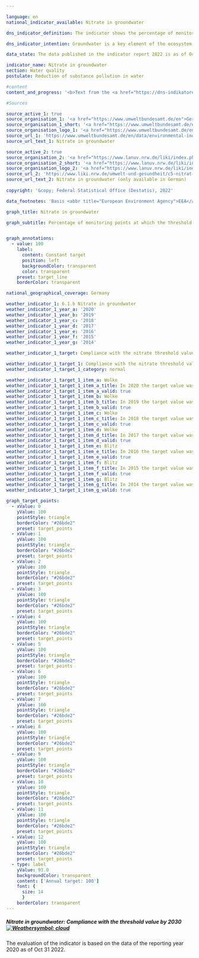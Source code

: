 ```yaml
---

language: en    
national_indicator_available: Nitrate in groundwater    

dns_indicator_definition: The indicator shows the percentage of monitoring sites at which the annual average concentration of nitrate in groundwater does not exceed the threshold of 50&nbsp;milligrams per litre.    

dns_indicator_intention: Groundwater is a key element of the ecosystem. It is part of the water cycle and performs important ecological functions. Groundwater is also Germany’s most important drinking water resource. However, elevated nitrate content impairs the ecology of bodies of water. The threshold of 50&nbsp;<abbr title="Miligrams per litre">mg/l</abbr> of nitrate in groundwater specified in the Ground Water Ordinance and in the Surface Waters Ordinance are therefore to be observed at all monitoring sites by 2030.    

data_state: The data published in the indicator report 2022 is as of Oct 31 2022. The data shown on this platform is updated regularly, so that more current data may be available online than published in the <a href="https://dns-indikatoren.de/assets/publications/reports/en/2022.pdf">indicator report 2022</a>.    

indicator_name: Nitrate in groundwater    
section: Water quality    
postulate: Reduction of substance pollution in water    

#content     
content_and_progress: '<b>Text from the <a href="https://dns-indikatoren.de/assets/publications/reports/en/2021.pdf">Indicator Report 2021&nbsp;</a></b><br><br>The nitrate content in groundwater is collected by the Länder for the purpose of reporting on the status of groundwater in Germany to the European Environment Agency (<abbr title="European Environment Agency">EEA</abbr>). The monitoring sites used for this purpose together form the so-called <abbr title="European Environment Agency">EEA</abbr> monitoring network. The <abbr title="European Environment Agency">EEA</abbr> monitoring network comprises a total of 1214&nbsp;monitoring sites and provides a representative picture of Germany. The data are compiled by the Federal Environment Agency from information provided by the German Working Group on Water Issues of the Länder and the Federal Government (<abbr title="German Working Group on Water Issues of the Länder and the Federal Government">LAWA</abbr>).<br><br>Like the indicator of phosphorus content in flowing waters, the nitrate indicator does not reveal how far above or below the threshold the readings have been. The indicator merely records how many of all the monitoring sites complied with the prescribed threshold. The nitrate load may have fallen sharply at some monitoring sites. Nevertheless, if the concentration remains above the maximum of 50&nbsp;<abbr title="Miligrams per litre">mg/l</abbr>, the reduction will not be reflected in the indicator.<br><br>The same applies to nitrate loads that have increased but are still below the threshold. The interpretation must also take into account that measures to reduce nitrate pollution may have a delayed effect, since the period of infiltration from the surface to the groundwater can take several years.<br><br>The naturally occurring level of nitrate lies between 0&nbsp;and 10&nbsp;<abbr title="Miligrams per litre">mg/l</abbr>. Concentrations between 10&nbsp;and 25&nbsp;<abbr title="Miligrams per litre">mg/l</abbr> indicate minor to medium loads. Concentrations between 25&nbsp;and 50&nbsp;milligrams per liter indicate severe groundwater contamination. Figures above the threshold of 50&nbsp;<abbr title="Miligrams per litre">mg/l</abbr> which is set in the Ground Water Ordinance and which also underlies this indicator mean that the groundwater has a poor chemical status and cannot be used as drinking water without treatment.<br><br>In 2018&nbsp;the target of less than 50&nbsp;<abbr title="Miligrams">mg</abbr> of nitrate per litre was met at 82.7&nbsp;of all monitoring sites. Since 2008, the percentage of monitoring sites at which this target is met has remained virtually unchanged. This means that the goal of recording concentrations below the threshold at all monitoring sites has not been achieved and that the indicator value is not recognisably moving in that direction. Conversely, in 2018&nbsp;the nitrate threshold of 50&nbsp;<abbr title="Miligrams per litre">mg/l</abbr> was exceeded at 17.3% of the groundwater monitoring sites in the <abbr title="European Environment Agency">EEA</abbr> monitoring network. Consequently, the groundwater at these locations cannot be used for drinking-water supplies without treatment. At 17.3% of the monitoring sites the nitrate value lay between 25&nbsp;and 50&nbsp;<abbr title="Miligrams per litre">mg/l</abbr>, which still indicates an elevated degree of pollution. This percentage rate also remained virtually unchanged over the years.<br><br>The pollution of groundwater with nitrate is caused primarily by the leaching of nitrate from various nitrogen fertilisers. Besides farmyard manures such as liquid manure and slurry, these also include the mineral fertilisers that are used in intensive crop-farming. The last few years have also seen an increase in the use of digestate, which occurs as a by-product of biogas power plants, as an agricultural fertiliser. All of these things can contribute to higher nitrate values in groundwater if fertilisation is not matched to specific crop requirements. Accordingly, the development of indicator 2.1.a – Nitrogen surplus in agriculture – influences the nitrate load in groundwater.<br><br>In order to measure the actual influence of agricultural activity on the nitrate load of waters, there is a separate system of nitrate reporting to the <abbr title="European Union">EU</abbr>. For this report, the monitoring sites for waters in predominantly agricultural catchment areas are selected from the <abbr title="European Environment Agency">EEA</abbr> site network. The nitrate load in that specific part of the monitoring network is therefore above the average for indicator 6.1.b.'    

#Sources    

source_active_1: true
source_organisation_1: '<a href="https://www.umweltbundesamt.de/en">German Environment Agency</a>'
source_organisation_1_short: '<a href="https://www.umweltbundesamt.de/en">German Environment Agency</a>'
source_organisation_logo_1: '<a href="https://www.umweltbundesamt.de/en"><img src="https://dnsUpgradeEnvironment.github.io/dns-indicators/public/OrgImgEn/uba.png" alt="German Environment Agency" title=" Click here to visit the homepage of the organizationGerman Environment Agency" style="height:60px; width:148px; border: transparent"/></a>'
source_url_1: 'https://www.umweltbundesamt.de/en/data/environmental-indicators/indicator-nitrate-in-groundwater'
source_url_text_1: Nitrate in groundwater

source_active_2: true
source_organisation_2: '<a href="https://www.lanuv.nrw.de/liki/index.php">Länderinitiative Kernindikatoren</a>'
source_organisation_2_short: '<a href="https://www.lanuv.nrw.de/liki/index.php">Länderinitiative Kernindikatoren</a>'
source_organisation_logo_2: '<a href="https://www.lanuv.nrw.de/liki/index.php"><img src="https://dnsUpgradeEnvironment.github.io/dns-indicators/public/OrgImgEn/liki.png" alt="Länderinitiative Kernindikatoren" title=" Click here to visit the homepage of the organizationLänderinitiative Kernindikatoren" style="height:60px; width:148px; border: transparent"/></a>'
source_url_2: 'https://www.liki.nrw.de/umwelt-und-gesundheit/c5-nitrat-im-grundwasser'
source_url_text_2: Nitrate in groundwater (only available in German)
    
copyright: '&copy; Federal Statistical Office (Destatis), 2022'    

data_footnotes: 'Basis <abbr title="European Environment Agency">EEA</abbr> monitoring network: the threshold is an annual average of 50&nbsp;<abbr title="Miligrams">mg</abbr> nitrate per litre of groundwater.<br>• No data for the city states of Berlin, Bremen and Hamburg, as there are too few measuring points.'    

graph_title: Nitrate in groundwater    

graph_subtitle: Percentage of monitoring points at which the threshold is not exceeded    


graph_annotations:
  - value: 100
    label:
      content: Constant target
      position: left
      backgroundColor: transparent
      color: transparent
    preset: target_line
    borderColor: transparent        

national_geographical_coverage: Germany    

weather_indicator_1: 6.1.b Nitrate in groundwater
weather_indicator_1_year_a: '2020'
weather_indicator_1_year_b: '2019'
weather_indicator_1_year_c: '2018'
weather_indicator_1_year_d: '2017'
weather_indicator_1_year_e: '2016'
weather_indicator_1_year_f: '2015'
weather_indicator_1_year_g: '2014'

weather_indicator_1_target: Compliance with the nitrate threshold value of 50&nbsp;<abbr title="Miligrams per litre">mg/l</abbr> at all monitoring points by 2030

weather_indicator_1_target_1: Compliance with the nitrate threshold value of 50&nbsp;<abbr title="Miligrams per litre">mg/l</abbr> at all monitoring points by 2030
weather_indicator_1_target_1_category: normal

weather_indicator_1_target_1_item_a: Wolke
weather_indicator_1_target_1_item_a_title: In 2020 the target value was not reached, but the average development pointed in the desired direction.
weather_indicator_1_target_1_item_a_valid: true
weather_indicator_1_target_1_item_b: Wolke
weather_indicator_1_target_1_item_b_title: In 2019 the target value was not reached, but the average development pointed in the desired direction.
weather_indicator_1_target_1_item_b_valid: true
weather_indicator_1_target_1_item_c: Wolke
weather_indicator_1_target_1_item_c_title: In 2018 the target value was not reached, but the average development pointed in the desired direction.
weather_indicator_1_target_1_item_c_valid: true
weather_indicator_1_target_1_item_d: Wolke
weather_indicator_1_target_1_item_d_title: In 2017 the target value was not reached, but the average development pointed in the desired direction.
weather_indicator_1_target_1_item_d_valid: true
weather_indicator_1_target_1_item_e: Blitz
weather_indicator_1_target_1_item_e_title: In 2016 the target value was missed and the indicator had not moved towards the target on average over the previous changes.
weather_indicator_1_target_1_item_e_valid: true
weather_indicator_1_target_1_item_f: Blitz
weather_indicator_1_target_1_item_f_title: In 2015 the target value was missed and the indicator had not moved towards the target on average over the previous changes.
weather_indicator_1_target_1_item_f_valid: true
weather_indicator_1_target_1_item_g: Blitz
weather_indicator_1_target_1_item_g_title: In 2014 the target value was missed and the indicator had not moved towards the target on average over the previous changes.
weather_indicator_1_target_1_item_g_valid: true    

graph_target_points:
  - xValue: 0
    yValue: 100
    pointStyle: triangle
    borderColor: "#26bde2"
    preset: target_points
  - xValue: 1
    yValue: 100
    pointStyle: triangle
    borderColor: "#26bde2"
    preset: target_points
  - xValue: 2
    yValue: 100
    pointStyle: triangle
    borderColor: "#26bde2"
    preset: target_points
  - xValue: 3
    yValue: 100
    pointStyle: triangle
    borderColor: "#26bde2"
    preset: target_points
  - xValue: 4
    yValue: 100
    pointStyle: triangle
    borderColor: "#26bde2"
    preset: target_points
  - xValue: 5
    yValue: 100
    pointStyle: triangle
    borderColor: "#26bde2"
    preset: target_points
  - xValue: 6
    yValue: 100
    pointStyle: triangle
    borderColor: "#26bde2"
    preset: target_points
  - xValue: 7
    yValue: 100
    pointStyle: triangle
    borderColor: "#26bde2"
    preset: target_points
  - xValue: 8
    yValue: 100
    pointStyle: triangle
    borderColor: "#26bde2"
    preset: target_points
  - xValue: 9
    yValue: 100
    pointStyle: triangle
    borderColor: "#26bde2"
    preset: target_points
  - xValue: 10
    yValue: 100
    pointStyle: triangle
    borderColor: "#26bde2"
    preset: target_points
  - xValue: 11
    yValue: 100
    pointStyle: triangle
    borderColor: "#26bde2"
    preset: target_points
  - xValue: 12
    yValue: 100
    pointStyle: triangle
    borderColor: "#26bde2"
    preset: target_points
  - type: label
    yValue: 93.0
    backgroundColor: transparent
    content: ['Annual target: 100']
    font: {
      size: 14
      }
    borderColor: transparent    
---
```



<div>
  <div class="my-header">
    <h5>Nitrate in groundwater: Compliance with the threshold value by 2030
      <a href="https://dnsUpgradeEnvironment.github.io/dns-indicators/en/status"><img src="https://g205sdgs.github.io/sdg-indicators/public/Wettersymbole/Wolke.png" title="In 2020 (Data as of Oct 31 2022) the target value was not reached, but the average development pointed in the desired direction." alt="Weathersymbol: cloud"/>
      </a>
    </h5>
  </div>
</div>
<div class="my-header-note">The evaluation of the indicator is based on the data of the reporting year 2020 as of Oct 31 2022.
</div>